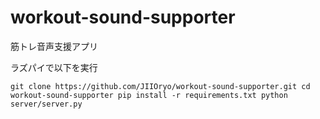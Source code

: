 # workout-sound-supporter

筋トレ音声支援アプリ

ラズパイで以下を実行

`
git clone https://github.com/JIIOryo/workout-sound-supporter.git
cd workout-sound-supporter
pip install -r requirements.txt
python server/server.py
`


